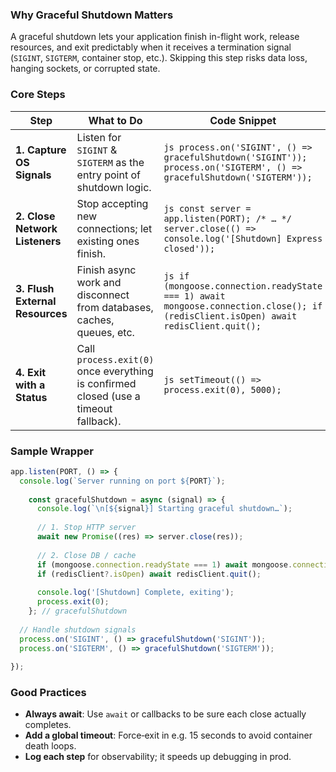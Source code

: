 ### Why Graceful Shutdown Matters

A graceful shutdown lets your application finish in-flight work, release resources, and exit predictably when it receives a termination signal (`SIGINT`, `SIGTERM`, container stop, etc.). Skipping this step risks data loss, hanging sockets, or corrupted state.

### Core Steps

|Step|What to Do|Code Snippet|
|---|---|---|
|**1. Capture OS Signals**|Listen for `SIGINT` & `SIGTERM` as the entry point of shutdown logic.|`js process.on('SIGINT', () => gracefulShutdown('SIGINT')); process.on('SIGTERM', () => gracefulShutdown('SIGTERM'));`|
|**2. Close Network Listeners**|Stop accepting new connections; let existing ones finish.|`js const server = app.listen(PORT); /* … */ server.close(() => console.log('[Shutdown] Express closed'));`|
|**3. Flush External Resources**|Finish async work and disconnect from databases, caches, queues, etc.|`js if (mongoose.connection.readyState === 1) await mongoose.connection.close(); if (redisClient.isOpen) await redisClient.quit();`|
|**4. Exit with a Status**|Call `process.exit(0)` once everything is confirmed closed (use a timeout fallback).|`js setTimeout(() => process.exit(0), 5000);`|

### Sample Wrapper

```js
app.listen(PORT, () => {
  console.log(`Server running on port ${PORT}`);
 
	const gracefulShutdown = async (signal) => {
	  console.log(`\n[${signal}] Starting graceful shutdown…`);
	
	  // 1. Stop HTTP server
	  await new Promise((res) => server.close(res));
	
	  // 2. Close DB / cache
	  if (mongoose.connection.readyState === 1) await mongoose.connection.close();
	  if (redisClient?.isOpen) await redisClient.quit();
	
	  console.log('[Shutdown] Complete, exiting');
	  process.exit(0);
	}; // gracefulShutdown
	
  // Handle shutdown signals
  process.on('SIGINT', () => gracefulShutdown('SIGINT'));
  process.on('SIGTERM', () => gracefulShutdown('SIGTERM'));
	
});
```

### Good Practices

- **Always await**: Use `await` or callbacks to be sure each close actually completes.
- **Add a global timeout**: Force‐exit in e.g. 15 seconds to avoid container death loops.
- **Log each step** for observability; it speeds up debugging in prod.
